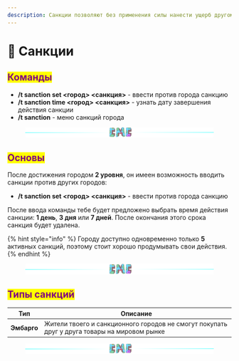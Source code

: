 ```yaml
---
description: Санкции позволяют без применения силы нанести ущерб другому городу
---
```


# 🚧 Санкции

## <mark style="color:purple;">Команды</mark>

* **/t sanction set <город> <санкция>** - ввести против города санкцию
* **/t sanction time <город> <санкция>** - узнать дату завершения действия санкции
* **/t sanction** - меню санкций города

<figure><img src="../.gitbook/assets/gitlab_hr7.svg" alt=""><figcaption></figcaption></figure>

## <mark style="color:purple;">Основы</mark>

После достижения городом **2 уровня**, он имеен возможность вводить санкции против других городов:

* **/t sanction set <город> <санкция>** - ввести против города санкцию

После ввода команды тебе будет предложено выбрать время действия санкции: **1 день**, **3 дня** или **7 дней**. После окончания этого срока санкция будет удалена.

{% hint style="info" %}
Городу доступно одновременно только **5** активных санкций, поэтому стоит хорошо продумывать свои действия.
{% endhint %}

<figure><img src="../.gitbook/assets/gitlab_hr7.svg" alt=""><figcaption></figcaption></figure>

## <mark style="color:purple;">Типы санкций</mark>

| Тип         | Описание                                                                                     |
| ----------- | -------------------------------------------------------------------------------------------- |
| **Эмбарго** | Жители твоего и санкционного городов не смогут покупать друг у друга товары на мировом рынке |

<figure><img src="../.gitbook/assets/gitlab_hr7.svg" alt=""><figcaption></figcaption></figure>
